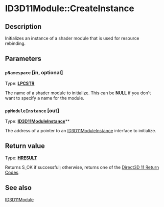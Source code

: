 # ID3D11Module::CreateInstance

## Description

Initializes an instance of a shader module that is used for resource rebinding.

## Parameters

### `pNamespace` [in, optional]

Type: **[LPCSTR](https://learn.microsoft.com/windows/desktop/WinProg/windows-data-types)**

The name of a shader module to initialize. This can be **NULL** if you don't want to specify a name for the module.

### `ppModuleInstance` [out]

Type: **[ID3D11ModuleInstance](https://learn.microsoft.com/windows/desktop/api/d3d11shader/nn-d3d11shader-id3d11moduleinstance)****

The address of a pointer to an [ID3D11ModuleInstance](https://learn.microsoft.com/windows/desktop/api/d3d11shader/nn-d3d11shader-id3d11moduleinstance) interface to initialize.

## Return value

Type: **[HRESULT](https://learn.microsoft.com/windows/win32/com/structure-of-com-error-codes)**

Returns S_OK if successful; otherwise, returns one of the [Direct3D 11 Return Codes](https://learn.microsoft.com/windows/desktop/direct3d11/d3d11-graphics-reference-returnvalues).

## See also

[ID3D11Module](https://learn.microsoft.com/windows/desktop/api/d3d11shader/nn-d3d11shader-id3d11module)